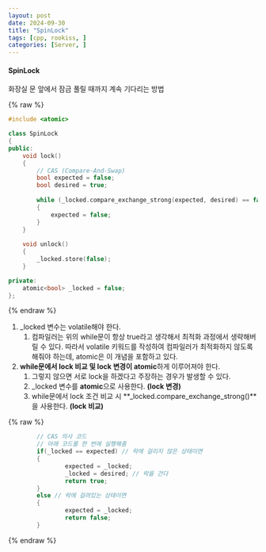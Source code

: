 ```yaml
---
layout: post
date: 2024-09-30
title: "SpinLock"
tags: [cpp, rookiss, ]
categories: [Server, ]
---
```




#### SpinLock


화장실 문 앞에서 잠금 풀릴 때까지 계속 기다리는 방법



{% raw %}
```c++
#include <atomic>

class SpinLock
{
public:
	void lock() 
	{
		// CAS (Compare-And-Swap)
		bool expected = false;
		bool desired = true;
	
		while (_locked.compare_exchange_strong(expected, desired) == false)
		{
			expected = false;
		}
	}
	
	void unlock()
	{
		_locked.store(false);
	}

private:
	atomic<bool> _locked = false;
};
```
{% endraw %}


1. _locked 변수는 volatile해야 한다.
	1. 컴파일러는 위의 while문이 항상 true라고 생각해서 최적화 과정에서 생략해버릴 수 있다. 따라서 volatile 키워드를 작성하여 컴파일러가 최적화하지 않도록 해줘야 하는데, atomic은 이 개념을 포함하고 있다.
2. **while문에서 lock 비교 및 lock 변경이 atomic**하게 이루어져야 한다.
	1. 그렇지 않으면 서로 lock을 하겠다고 주장하는 경우가 발생할 수 있다.
	2. _locked 변수를 **atomic**으로 사용한다. **(lock 변경)**
	3. while문에서 lock 조건 비교 시 **_locked.compare_exchange_strong()**을 사용한다. **(lock 비교)**

		
{% raw %}
```c++
		// CAS 의사 코드
		// 아래 코드를 한 번에 실행해줌
		if(_locked == expected) // 락에 걸리지 않은 상태이면
		{
				expected = _locked; 
				_locked = desired; // 락을 건다
				return true;
		}
		else // 락에 걸려있는 상태이면
		{
				expected = _locked;
				return false;
		}
```
{% endraw %}


